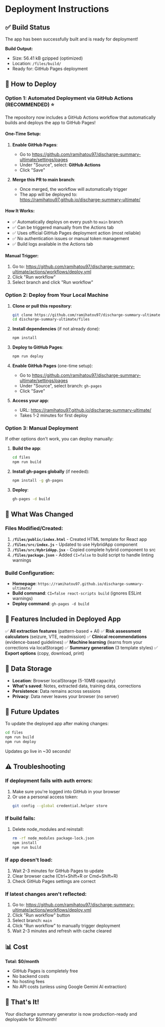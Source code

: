 # Deployment Instructions

## ✅ Build Status
The app has been successfully built and is ready for deployment!

**Build Output:**
- Size: 56.41 kB gzipped (optimized)
- Location: `/files/build/`
- Ready for: GitHub Pages deployment

## 🚀 How to Deploy

### Option 1: Automated Deployment via GitHub Actions (RECOMMENDED) ⭐

The repository now includes a GitHub Actions workflow that automatically builds and deploys the app to GitHub Pages!

#### One-Time Setup:

1. **Enable GitHub Pages**:
   - Go to https://github.com/ramihatou97/discharge-summary-ultimate/settings/pages
   - Under "Source", select: **GitHub Actions**
   - Click "Save"

2. **Merge this PR to main branch**:
   - Once merged, the workflow will automatically trigger
   - The app will be deployed to: https://ramihatou97.github.io/discharge-summary-ultimate/

#### How It Works:
- ✅ Automatically deploys on every push to `main` branch
- ✅ Can be triggered manually from the Actions tab
- ✅ Uses official GitHub Pages deployment action (most reliable)
- ✅ No authentication issues or manual token management
- ✅ Build logs available in the Actions tab

#### Manual Trigger:
1. Go to: https://github.com/ramihatou97/discharge-summary-ultimate/actions/workflows/deploy.yml
2. Click "Run workflow"
3. Select branch and click "Run workflow"

### Option 2: Deploy from Your Local Machine

1. **Clone or pull this repository**:
   ```bash
   git clone https://github.com/ramihatou97/discharge-summary-ultimate.git
   cd discharge-summary-ultimate/files
   ```

2. **Install dependencies** (if not already done):
   ```bash
   npm install
   ```

3. **Deploy to GitHub Pages**:
   ```bash
   npm run deploy
   ```

4. **Enable GitHub Pages** (one-time setup):
   - Go to https://github.com/ramihatou97/discharge-summary-ultimate/settings/pages
   - Under "Source", select branch: `gh-pages`
   - Click "Save"
   
5. **Access your app**:
   - URL: https://ramihatou97.github.io/discharge-summary-ultimate/
   - Takes 1-2 minutes for first deploy

### Option 3: Manual Deployment

If other options don't work, you can deploy manually:

1. **Build the app**:
   ```bash
   cd files
   npm run build
   ```

2. **Install gh-pages globally** (if needed):
   ```bash
   npm install -g gh-pages
   ```

3. **Deploy**:
   ```bash
   gh-pages -d build
   ```

## 📝 What Was Changed

### Files Modified/Created:
1. **`/files/public/index.html`** - Created HTML template for React app
2. **`/files/src/index.js`** - Updated to use HybridApp component
3. **`/files/src/HybridApp.jsx`** - Copied complete hybrid component to src
4. **`/files/package.json`** - Added `CI=false` to build script to handle linting warnings

### Build Configuration:
- **Homepage**: `https://ramihatou97.github.io/discharge-summary-ultimate/`
- **Build command**: `CI=false react-scripts build` (ignores ESLint warnings)
- **Deploy command**: `gh-pages -d build`

## 🎯 Features Included in Deployed App

✅ **All extraction features** (pattern-based + AI)
✅ **Risk assessment calculators** (seizure, VTE, readmission)
✅ **Clinical recommendations** (evidence-based guidelines)
✅ **Machine learning** (learns from your corrections via localStorage)
✅ **Summary generation** (3 template styles)
✅ **Export options** (copy, download, print)

## 💾 Data Storage

- **Location**: Browser localStorage (5-10MB capacity)
- **What's saved**: Notes, extracted data, training data, corrections
- **Persistence**: Data remains across sessions
- **Privacy**: Data never leaves your browser (no server)

## 🔄 Future Updates

To update the deployed app after making changes:

```bash
cd files
npm run build
npm run deploy
```

Updates go live in ~30 seconds!

## ⚠️ Troubleshooting

### If deployment fails with auth errors:
1. Make sure you're logged into GitHub in your browser
2. Or use a personal access token:
   ```bash
   git config --global credential.helper store
   ```

### If build fails:
1. Delete node_modules and reinstall:
   ```bash
   rm -rf node_modules package-lock.json
   npm install
   npm run build
   ```

### If app doesn't load:
1. Wait 2-3 minutes for GitHub Pages to update
2. Clear browser cache (Ctrl+Shift+R or Cmd+Shift+R)
3. Check GitHub Pages settings are correct

### If latest changes aren't reflected:
1. Go to: https://github.com/ramihatou97/discharge-summary-ultimate/actions/workflows/deploy.yml
2. Click "Run workflow" button
3. Select branch: `main`
4. Click "Run workflow" to manually trigger deployment
5. Wait 2-3 minutes and refresh with cache cleared

## 📊 Cost

**Total: $0/month** 
- GitHub Pages is completely free
- No backend costs
- No hosting fees
- No API costs (unless using Google Gemini AI extraction)

## 🎉 That's It!

Your discharge summary generator is now production-ready and deployable for $0/month!
